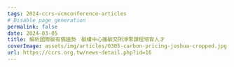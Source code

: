 ```yaml
---
tags: 2024-ccrs-vcmconference-articles
# Disable page generation
permalink: false
date: 2024-03-05
title: 解析國際碳有價趨勢　碳權中心攜碳交所淨零課程培育人才
coverImage: assets/img/articles/0305-carbon-pricing-joshua-cropped.jpg
url: https://ccrs.org.tw/news-detail.php?id=16
---
```


